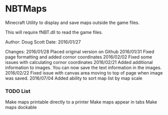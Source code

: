 # NBTMaps
Minecraft Utility to display and save maps outside the game files.

This will require fNBT.dll to read the game files.

Author: Doug Scott
Date: 2016/01/27

Changes:
2016/01/28	Placed original version on Github
2016/01/31	Fixed page formatting and added cornor coordinates
2016/02/02	Fixed some issues with calculating cornor coordinates
2016/02/21	Added additional information to images.  You can now save the text information in the images.
2016/02/22	Fixed issue with canvas area moving to top of page when image was saved.
2016/07/04  Added ability to sort map list by map scale


### TODO List
Make maps printable directly to a printer
Make maps appear in tabs
Make maps dockable


